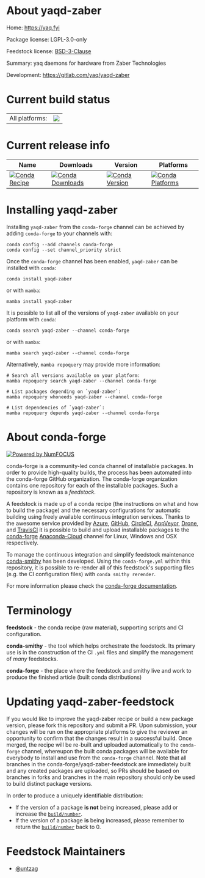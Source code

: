 About yaqd-zaber
================

Home: https://yaq.fyi

Package license: LGPL-3.0-only

Feedstock license: [BSD-3-Clause](https://github.com/conda-forge/yaqd-zaber-feedstock/blob/main/LICENSE.txt)

Summary: yaq daemons for hardware from Zaber Technologies

Development: https://gitlab.com/yaq/yaqd-zaber

Current build status
====================


<table><tr><td>All platforms:</td>
    <td>
      <a href="https://dev.azure.com/conda-forge/feedstock-builds/_build/latest?definitionId=17426&branchName=main">
        <img src="https://dev.azure.com/conda-forge/feedstock-builds/_apis/build/status/yaqd-zaber-feedstock?branchName=main">
      </a>
    </td>
  </tr>
</table>

Current release info
====================

| Name | Downloads | Version | Platforms |
| --- | --- | --- | --- |
| [![Conda Recipe](https://img.shields.io/badge/recipe-yaqd--zaber-green.svg)](https://anaconda.org/conda-forge/yaqd-zaber) | [![Conda Downloads](https://img.shields.io/conda/dn/conda-forge/yaqd-zaber.svg)](https://anaconda.org/conda-forge/yaqd-zaber) | [![Conda Version](https://img.shields.io/conda/vn/conda-forge/yaqd-zaber.svg)](https://anaconda.org/conda-forge/yaqd-zaber) | [![Conda Platforms](https://img.shields.io/conda/pn/conda-forge/yaqd-zaber.svg)](https://anaconda.org/conda-forge/yaqd-zaber) |

Installing yaqd-zaber
=====================

Installing `yaqd-zaber` from the `conda-forge` channel can be achieved by adding `conda-forge` to your channels with:

```
conda config --add channels conda-forge
conda config --set channel_priority strict
```

Once the `conda-forge` channel has been enabled, `yaqd-zaber` can be installed with `conda`:

```
conda install yaqd-zaber
```

or with `mamba`:

```
mamba install yaqd-zaber
```

It is possible to list all of the versions of `yaqd-zaber` available on your platform with `conda`:

```
conda search yaqd-zaber --channel conda-forge
```

or with `mamba`:

```
mamba search yaqd-zaber --channel conda-forge
```

Alternatively, `mamba repoquery` may provide more information:

```
# Search all versions available on your platform:
mamba repoquery search yaqd-zaber --channel conda-forge

# List packages depending on `yaqd-zaber`:
mamba repoquery whoneeds yaqd-zaber --channel conda-forge

# List dependencies of `yaqd-zaber`:
mamba repoquery depends yaqd-zaber --channel conda-forge
```


About conda-forge
=================

[![Powered by
NumFOCUS](https://img.shields.io/badge/powered%20by-NumFOCUS-orange.svg?style=flat&colorA=E1523D&colorB=007D8A)](https://numfocus.org)

conda-forge is a community-led conda channel of installable packages.
In order to provide high-quality builds, the process has been automated into the
conda-forge GitHub organization. The conda-forge organization contains one repository
for each of the installable packages. Such a repository is known as a *feedstock*.

A feedstock is made up of a conda recipe (the instructions on what and how to build
the package) and the necessary configurations for automatic building using freely
available continuous integration services. Thanks to the awesome service provided by
[Azure](https://azure.microsoft.com/en-us/services/devops/), [GitHub](https://github.com/),
[CircleCI](https://circleci.com/), [AppVeyor](https://www.appveyor.com/),
[Drone](https://cloud.drone.io/welcome), and [TravisCI](https://travis-ci.com/)
it is possible to build and upload installable packages to the
[conda-forge](https://anaconda.org/conda-forge) [Anaconda-Cloud](https://anaconda.org/)
channel for Linux, Windows and OSX respectively.

To manage the continuous integration and simplify feedstock maintenance
[conda-smithy](https://github.com/conda-forge/conda-smithy) has been developed.
Using the ``conda-forge.yml`` within this repository, it is possible to re-render all of
this feedstock's supporting files (e.g. the CI configuration files) with ``conda smithy rerender``.

For more information please check the [conda-forge documentation](https://conda-forge.org/docs/).

Terminology
===========

**feedstock** - the conda recipe (raw material), supporting scripts and CI configuration.

**conda-smithy** - the tool which helps orchestrate the feedstock.
                   Its primary use is in the construction of the CI ``.yml`` files
                   and simplify the management of *many* feedstocks.

**conda-forge** - the place where the feedstock and smithy live and work to
                  produce the finished article (built conda distributions)


Updating yaqd-zaber-feedstock
=============================

If you would like to improve the yaqd-zaber recipe or build a new
package version, please fork this repository and submit a PR. Upon submission,
your changes will be run on the appropriate platforms to give the reviewer an
opportunity to confirm that the changes result in a successful build. Once
merged, the recipe will be re-built and uploaded automatically to the
`conda-forge` channel, whereupon the built conda packages will be available for
everybody to install and use from the `conda-forge` channel.
Note that all branches in the conda-forge/yaqd-zaber-feedstock are
immediately built and any created packages are uploaded, so PRs should be based
on branches in forks and branches in the main repository should only be used to
build distinct package versions.

In order to produce a uniquely identifiable distribution:
 * If the version of a package **is not** being increased, please add or increase
   the [``build/number``](https://docs.conda.io/projects/conda-build/en/latest/resources/define-metadata.html#build-number-and-string).
 * If the version of a package **is** being increased, please remember to return
   the [``build/number``](https://docs.conda.io/projects/conda-build/en/latest/resources/define-metadata.html#build-number-and-string)
   back to 0.

Feedstock Maintainers
=====================

* [@untzag](https://github.com/untzag/)

